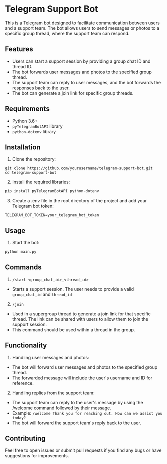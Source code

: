 # Telegram Support Bot
This is a Telegram bot designed to facilitate communication between users and a support team. The bot allows users to send messages or photos to a specific group thread, where the support team can respond.

## Features

- Users can start a support session by providing a group chat ID and thread ID.
- The bot forwards user messages and photos to the specified group thread.
- The support team can reply to user messages, and the bot forwards the responses back to the user.
- The bot can generate a join link for specific group threads.

## Requirements

- Python 3.6+
- `pyTelegramBotAPI` library
- `python-dotenv` library

## Installation
1. Clone the repository:
``` shell
git clone https://github.com/yourusername/telegram-support-bot.git
cd telegram-support-bot
```

2. Install the required libraries:
```python
pip install pyTelegramBotAPI python-dotenv
```

3. Create a .env file in the root directory of the project and add your Telegram bot token:
```
TELEGRAM_BOT_TOKEN=your_telegram_bot_token
```

## Usage
1. Start the bot:
```python
python main.py
```

## Commands
1. `/start <group_chat_id>_<thread_id>`
 - Starts a support session. The user needs to provide a valid `group_chat_id` and `thread_id`
2. `/join`
 - Used in a supergroup thread to generate a join link for that specific thread. The link can be shared with users to allow them to join the support session.
 - This command should be used within a thread in the group.

## Functionality

1. Handling user messages and photos:
- The bot will forward user messages and photos to the specified group thread.
- The forwarded message will include the user's username and ID for reference.
2. Handling replies from the support team:
- The support team can reply to the user's message by using the /welcome command followed by their message.
- Example: `/welcome Thank you for reaching out. How can we assist you today?`
- The bot will forward the support team's reply back to the user.

## Contributing
Feel free to open issues or submit pull requests if you find any bugs or have suggestions for improvements.
